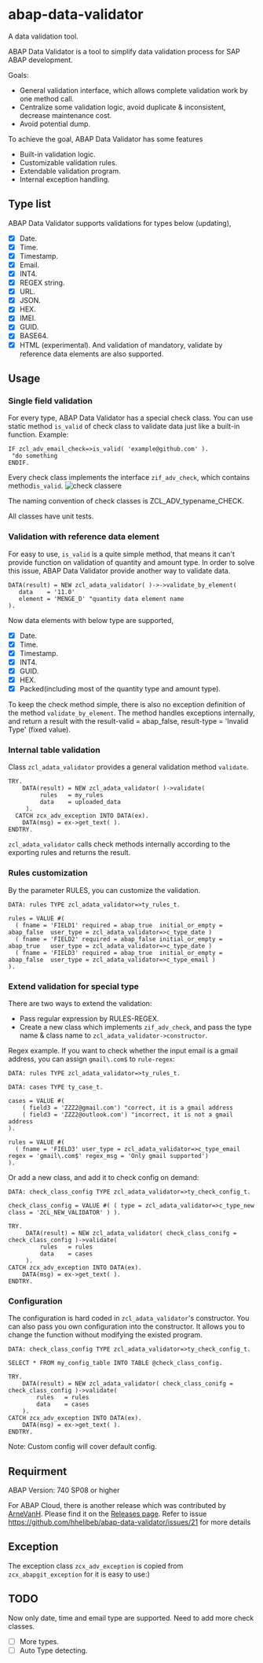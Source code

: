 # abap-data-validator
A data validation tool.

ABAP Data Validator is a tool to simplify data validation process for SAP ABAP development.

Goals:
* General validation interface, which allows complete validation work by one method call.
* Centralize some validation logic, avoid duplicate & inconsistent, decrease maintenance cost.
* Avoid potential dump.

To achieve the goal, ABAP Data Validator has some features
* Built-in validation logic.
* Customizable validation rules.
* Extendable validation program.
* Internal exception handling.

## Type list
ABAP Data Validator supports validations for types below (updating),
- [x] Date.
- [x] Time.
- [x] Timestamp.
- [x] Email.
- [x] INT4.
- [x] REGEX string.
- [x] URL.
- [x] JSON.
- [x] HEX.
- [x] IMEI.
- [x] GUID.
- [x] BASE64.
- [x] HTML (experimental).
And validation of mandatory, validate by reference data elements are also supported.

## Usage

### Single field validation 
For every type, ABAP Data Validator has a special check class. You can use static method `is_valid` of check class to validate data just like a built-in function. Example:
```abap
IF zcl_adv_email_check=>is_valid( 'example@github.com' ).
 "do something
ENDIF.
```
Every check class implements the interface `zif_adv_check`, which contains method`is_valid`.
![check classere](https://raw.githubusercontent.com/hhelibeb/abap-data-validator/master/doc/img/uml1.png)

The naming convention of check classes is ZCL_ADV_typename_CHECK.

All classes have unit tests.

### Validation with reference data element
For easy to use, `is_valid` is a quite simple method, that means it can't provide function on validation of quantity and amount type. In order to solve this issue, ABAP Data Validator provide another way to validate data.
```abap
DATA(result) = NEW zcl_adata_validator( )->->validate_by_element(
   data    = '11.0'
   element = 'MENGE_D' "quantity data element name
).
```
Now data elements with below type are supported,
- [x] Date.
- [x] Time.
- [x] Timestamp.
- [x] INT4.
- [x] GUID.
- [x] HEX.
- [x] Packed(including most of the quantity type and amount type).

To keep the check method simple, there is also no exception definition of the method `validate_by_element`. The method handles exceptions internally, and return a result with the result-valid = abap_false, result-type = 'Invalid Type' (fixed value).

### Internal table validation
Class `zcl_adata_validator` provides a general validation method `validate`. 
```abap
TRY.
    DATA(result) = NEW zcl_adata_validator( )->validate(
         rules   = my_rules
         data    = uploaded_data
     ).
  CATCH zcx_adv_exception INTO DATA(ex).
    DATA(msg) = ex->get_text( ).
ENDTRY.    
```
`zcl_adata_validator` calls check methods internally according to the exporting rules and returns the result.

### Rules customization
By the parameter RULES, you can customize the validation.
```abap
DATA: rules TYPE zcl_adata_validator=>ty_rules_t.

rules = VALUE #(
  ( fname = 'FIELD1' required = abap_true  initial_or_empty = abap_false  user_type = zcl_adata_validator=>c_type_date )
  ( fname = 'FIELD2' required = abap_false initial_or_empty = abap_true   user_type = zcl_adata_validator=>c_type_date )
  ( fname = 'FIELD3' required = abap_true  initial_or_empty = abap_false  user_type = zcl_adata_validator=>c_type_email )
).
```
### Extend validation for special type
There are two ways to extend the validation:
* Pass regular expression by RULES-REGEX.
* Create a new class which implements `zif_adv_check`, and pass the type name & class name to `zcl_adata_validator->constructor`.

Regex example. If you want to check whether the input email is a gmail address, you can assign `gmail\.com$` to `rule-regex`:

```abap
DATA: rules TYPE zcl_adata_validator=>ty_rules_t.

DATA: cases TYPE ty_case_t.

cases = VALUE #(
    ( field3 = 'ZZZ2@gmail.com') "correct, it is a gmail address
    ( field3 = 'ZZZ2@outlook.com') "incorrect, it is not a gmail address
).

rules = VALUE #(
  ( fname = 'FIELD3' user_type = zcl_adata_validator=>c_type_email regex = 'gmail\.com$' regex_msg = 'Only gmail supported')
).
```
Or add a new class, and add it to check config on demand: 
```abap
DATA: check_class_config TYPE zcl_adata_validator=>ty_check_config_t.

check_class_config = VALUE #( ( type = zcl_adata_validator=>c_type_new  class = 'ZCL_NEW_VALIDATOR' ) ).

TRY.
     DATA(result) = NEW zcl_adata_validator( check_class_conifg = check_class_config )->validate(
         rules   = rules
         data    = cases
     ).
CATCH zcx_adv_exception INTO DATA(ex).
    DATA(msg) = ex->get_text( ).
ENDTRY.
 ```
### Configuration 
The configuration is hard coded in `zcl_adata_validator`'s constructor. You can also pass you own configuration into the constructor. It allows you to change the function without modifying the existed program.

```abap
DATA: check_class_config TYPE zcl_adata_validator=>ty_check_config_t.

SELECT * FROM my_config_table INTO TABLE @check_class_config.

TRY.
    DATA(result) = NEW zcl_adata_validator( check_class_conifg = check_class_config )->validate(
        rules   = rules
        data    = cases
    ).
CATCH zcx_adv_exception INTO DATA(ex).
    DATA(msg) = ex->get_text( ).
ENDTRY.

```
Note: Custom config will cover default config.

## Requirment
ABAP Version: 740 SP08 or higher

For ABAP Cloud, there is another release which was contributed by [ArneVanH](https://github.com/ArneVanH). Please find it on the [Releases page](https://github.com/hhelibeb/abap-data-validator/releases). Refer to issue https://github.com/hhelibeb/abap-data-validator/issues/21 for more details

## Exception
The exception class `zcx_adv_exception` is copied from `zcx_abapgit_exception` for it is easy to use:)

## TODO
Now only date, time and email type are supported. Need to add more check classes.
- [ ] More types.
- [ ] Auto Type detecting.
